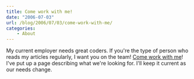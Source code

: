 ```yaml
---
title: Come work with me!
date: "2006-07-03"
url: /blog/2006/07/03/come-work-with-me/
categories:
    - About
---
```

My current employer needs great coders. If you're the type of person who reads my articles regularly, I want you on the team! [Come work with me][1]! I've put up a page describing what we're looking for. I'll keep it current as our needs change.

 [1]: http://www.xaprb.com/blog/work-with-me/
